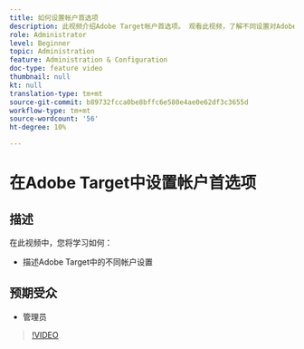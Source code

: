 ```yaml
---
title: 如何设置帐户首选项
description: 此视频介绍Adobe Target帐户首选项。 观看此视频，了解不同设置对Adobe Target的影响。
role: Administrator
level: Beginner
topic: Administration
feature: Administration & Configuration
doc-type: feature video
thumbnail: null
kt: null
translation-type: tm+mt
source-git-commit: b89732fcca0be8bffc6e580e4ae0e62df3c3655d
workflow-type: tm+mt
source-wordcount: '56'
ht-degree: 10%

---
```



# 在Adobe Target中设置帐户首选项

## 描述

在此视频中，您将学习如何：

* 描述Adobe Target中的不同帐户设置

## 预期受众

* 管理员

>[!VIDEO](https://video.tv.adobe.com/v/17379/?quality=12)
